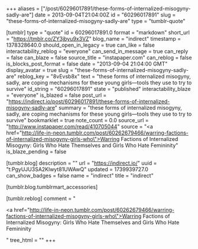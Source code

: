 +++
aliases = ["/post/60296017891/these-forms-of-internalized-misogyny-sadly-are"]
date = 2013-09-04T21:04:00Z
id = "60296017891"
slug = "these-forms-of-internalized-misogyny-sadly-are"
type = "tumblr-quote"

[tumblr]
type = "quote"
id = 60296017891.0
format = "markdown"
short_url = "https://tmblr.co/ZY3jbyu9x3VZ"
blog_name = "indirect"
timestamp = 1378328640.0
should_open_in_legacy = true
can_like = false
interactability_reblog = "everyone"
can_send_in_message = true
can_reply = false
can_blaze = false
source_title = "instapaper.com"
can_reblog = false
is_blocks_post_format = false
date = "2013-09-04 21:04:00 GMT"
display_avatar = true
slug = "these-forms-of-internalized-misogyny-sadly-are"
reblog_key = "8vEvsb8x"
text = "these forms of internalized misogyny, sadly, are coping mechanisms for these young girls—tools they use to try to survive"
id_string = "60296017891"
state = "published"
interactability_blaze = "everyone"
is_blazed = false
post_url = "https://indirect.io/post/60296017891/these-forms-of-internalized-misogyny-sadly-are"
summary = "these forms of internalized misogyny, sadly, are coping mechanisms for these young girls—tools they use to try to survive"
bookmarklet = true
note_count = 0.0
source_url = "http://www.instapaper.com/read/410705044"
source = "<a href=\"http://life-in-neon.tumblr.com/post/60262679466/warring-factions-of-internalized-misogyny-girls-who\">Warring Factions of Internalized Misogyny: Girls Who Hate Themselves and Girls Who Hate Femininity</a>"
is_blaze_pending = false

[tumblr.blog]
description = ""
url = "https://indirect.io/"
uuid = "t:PgyUJU3SA2Klwyt81UWAwQ"
updated = 1739939727.0
can_show_badges = false
name = "indirect"
title = "indirect"

[tumblr.blog.tumblrmart_accessories]

[tumblr.reblog]
comment = "<p><a href=\"http://life-in-neon.tumblr.com/post/60262679466/warring-factions-of-internalized-misogyny-girls-who\">Warring Factions of Internalized Misogyny: Girls Who Hate Themselves and Girls Who Hate Femininity</a></p>"
tree_html = ""
+++
